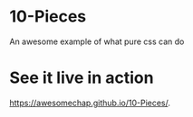 # 10-Pieces
An awesome example of what pure css can do
# See it live in action
https://awesomechap.github.io/10-Pieces/.
